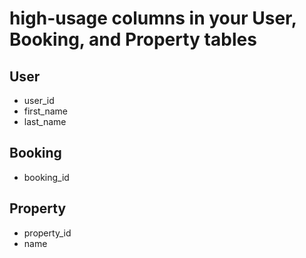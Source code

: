 # high-usage columns in your User, Booking, and Property tables

## User
- user_id
- first_name
- last_name

## Booking
- booking_id

## Property
- property_id
- name